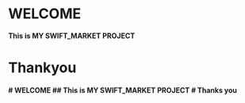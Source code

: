 # WELCOME
__This is MY SWIFT_MARKET PROJECT__
# Thankyou

<h4 style='red' h4> 
# WELCOME
## This is MY SWIFT_MARKET PROJECT
# Thanks you

